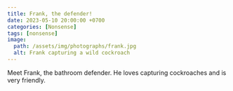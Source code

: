 ```yaml
---
title: Frank, the defender!
date: 2023-05-10 20:00:00 +0700
categories: [Nonsense]
tags: [nonsense]
image:
  path: /assets/img/photographs/frank.jpg
  alt: Frank capturing a wild cockroach
---
```


Meet Frank, the bathroom defender.
He loves capturing cockroaches and is very friendly.
